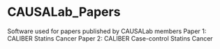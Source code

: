 # CAUSALab_Papers
Software used for papers published by CAUSALab members
Paper 1: CALIBER Statins Cancer
Paper 2: CALIBER Case-control Statins Cancer
